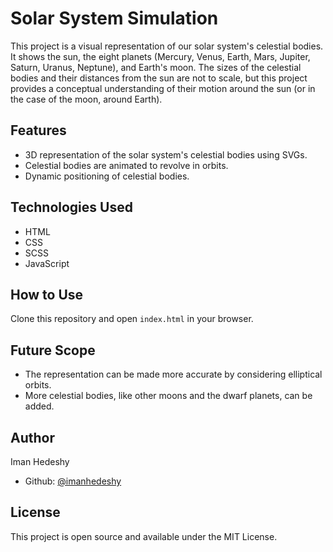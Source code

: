 # Solar System Simulation

This project is a visual representation of our solar system's celestial bodies. It shows the sun, the eight planets (Mercury, Venus, Earth, Mars, Jupiter, Saturn, Uranus, Neptune), and Earth's moon. The sizes of the celestial bodies and their distances from the sun are not to scale, but this project provides a conceptual understanding of their motion around the sun (or in the case of the moon, around Earth).

## Features
- 3D representation of the solar system's celestial bodies using SVGs.
- Celestial bodies are animated to revolve in orbits.
- Dynamic positioning of celestial bodies.

## Technologies Used
- HTML
- CSS
- SCSS
- JavaScript

## How to Use
Clone this repository and open `index.html` in your browser.

## Future Scope
- The representation can be made more accurate by considering elliptical orbits.
- More celestial bodies, like other moons and the dwarf planets, can be added.

## Author
Iman Hedeshy
- Github: [@imanhedeshy](https://github.com/imanhedeshy)

## License
This project is open source and available under the MIT License.
